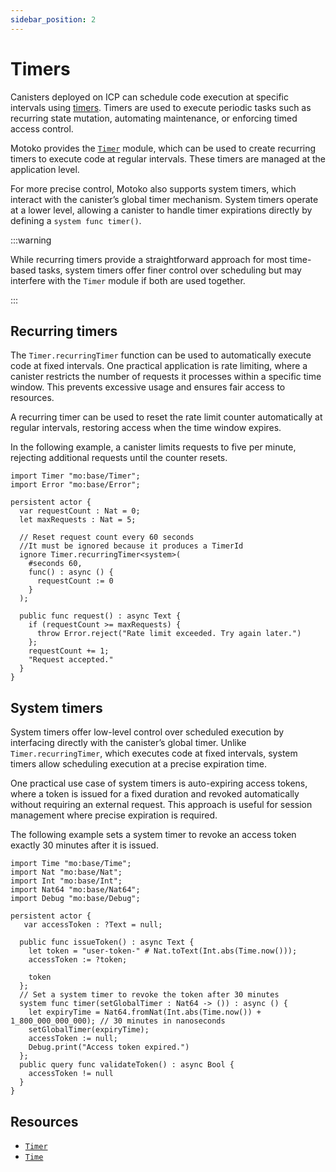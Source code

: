 ```yaml
---
sidebar_position: 2
---
```


# Timers

Canisters deployed on ICP can schedule code execution at specific intervals using [timers](https://internetcomputer.org/docs/building-apps/network-features/periodic-tasks-timers). Timers are used to execute periodic tasks such as recurring state mutation, automating maintenance, or enforcing timed access control.

Motoko provides the [`Timer`](https://internetcomputer.org/docs/motoko/base/Timer) module, which can be used to create recurring timers to execute code at regular intervals. These timers are managed at the application level.

For more precise control, Motoko also supports system timers, which interact with the canister’s global timer mechanism. System timers operate at a lower level, allowing a canister to handle timer expirations directly by defining a `system func timer()`.

:::warning

While recurring timers provide a straightforward approach for most time-based tasks, system timers offer finer control over scheduling but may interfere with the `Timer` module if both are used together.

:::

## Recurring timers

The `Timer.recurringTimer` function can be used to automatically execute code at fixed intervals. One practical application is rate limiting, where a canister restricts the number of requests it processes within a specific time window. This prevents excessive usage and ensures fair access to resources.

A recurring timer can be used to reset the rate limit counter automatically at regular intervals, restoring access when the time window expires.

In the following example, a canister limits requests to five per minute, rejecting additional requests until the counter resets.

```motoko no-repl
import Timer "mo:base/Timer";
import Error "mo:base/Error";

persistent actor {
  var requestCount : Nat = 0;
  let maxRequests : Nat = 5;

  // Reset request count every 60 seconds
  //It must be ignored because it produces a TimerId
  ignore Timer.recurringTimer<system>(
    #seconds 60,
    func() : async () {
      requestCount := 0
    }
  );

  public func request() : async Text {
    if (requestCount >= maxRequests) {
      throw Error.reject("Rate limit exceeded. Try again later.")
    };
    requestCount += 1;
    "Request accepted."
  }
}
```

## System timers

System timers offer low-level control over scheduled execution by interfacing directly with the canister’s global timer. Unlike `Timer.recurringTimer`, which executes code at fixed intervals, system timers allow scheduling execution at a precise expiration time.

One practical use case of system timers is auto-expiring access tokens, where a token is issued for a fixed duration and revoked automatically without requiring an external request. This approach is useful for session management where precise expiration is required.

The following example sets a system timer to revoke an access token exactly 30 minutes after it is issued.

```motoko no-repl
import Time "mo:base/Time";
import Nat "mo:base/Nat";
import Int "mo:base/Int";
import Nat64 "mo:base/Nat64";
import Debug "mo:base/Debug";

persistent actor {
   var accessToken : ?Text = null;

  public func issueToken() : async Text {
    let token = "user-token-" # Nat.toText(Int.abs(Time.now()));
    accessToken := ?token;

    token
  };
  // Set a system timer to revoke the token after 30 minutes
  system func timer(setGlobalTimer : Nat64 -> ()) : async () {
    let expiryTime = Nat64.fromNat(Int.abs(Time.now()) + 1_800_000_000_000); // 30 minutes in nanoseconds
    setGlobalTimer(expiryTime);
    accessToken := null;
    Debug.print("Access token expired.")
  };
  public query func validateToken() : async Bool {
    accessToken != null
  }
}

```

## Resources

- [`Timer`](https://internetcomputer.org/docs/motoko/base/Timer)
- [`Time`](https://internetcomputer.org/docs/motoko/base/Time)
